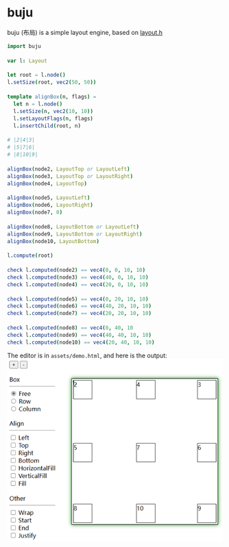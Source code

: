 # buju

buju (布局) is a simple layout engine, based on [layout.h](https://github.com/randrew/layout)

```nim
import buju

var l: Layout

let root = l.node()
l.setSize(root, vec2(50, 50))

template alignBox(n, flags) =
  let n = l.node()
  l.setSize(n, vec2(10, 10))
  l.setLayoutFlags(n, flags)
  l.insertChild(root, n)

# |2|4|3|
# |5|7|6|
# |8|10|9|

alignBox(node2, LayoutTop or LayoutLeft)
alignBox(node3, LayoutTop or LayoutRight)
alignBox(node4, LayoutTop)

alignBox(node5, LayoutLeft)
alignBox(node6, LayoutRight)
alignBox(node7, 0)

alignBox(node8, LayoutBottom or LayoutLeft)
alignBox(node9, LayoutBottom or LayoutRight)
alignBox(node10, LayoutBottom)

l.compute(root)

check l.computed(node2) == vec4(0, 0, 10, 10)
check l.computed(node3) == vec4(40, 0, 10, 10)
check l.computed(node4) == vec4(20, 0, 10, 10)

check l.computed(node5) == vec4(0, 20, 10, 10)
check l.computed(node6) == vec4(40, 20, 10, 10)
check l.computed(node7) == vec4(20, 20, 10, 10)

check l.computed(node8) == vec4(0, 40, 10
check l.computed(node9) == vec4(40, 40, 10, 10)
check l.computed(node10) == vec4(20, 40, 10, 10)

```

The editor is in `assets/demo.html`, and here is the output:
![assets/demo.png](assets/demo.png)
